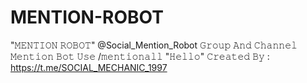 # MENTION-ROBOT
"𝙼𝙴𝙽𝚃𝙸𝙾𝙽 𝚁𝙾𝙱𝙾𝚃" @Social_Mention_Robot 𝙶𝚛𝚘𝚞𝚙 𝙰𝚗𝚍 𝙲𝚑𝚊𝚗𝚗𝚎𝚕 𝙼𝚎𝚗𝚝𝚒𝚘𝚗 𝙱𝚘𝚝 𝚄𝚜𝚎 /𝚖𝚎𝚗𝚝𝚒𝚘𝚗𝚊𝚕𝚕 "𝙷𝚎𝚕𝚕𝚘"  𝙲𝚛𝚎𝚊𝚝𝚎𝚍 𝙱𝚢 : https://t.me/SOCIAL_MECHANIC_1997
